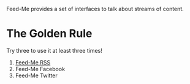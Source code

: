Feed-Me provides a set of interfaces to talk about streams of content.

# The Golden Rule
Try three to use it at least three times!
1. [Feed-Me RSS](https://github.com/samlitowitz/feed-me-rss)
2. Feed-Me Facebook
3. Feed-Me Twitter

